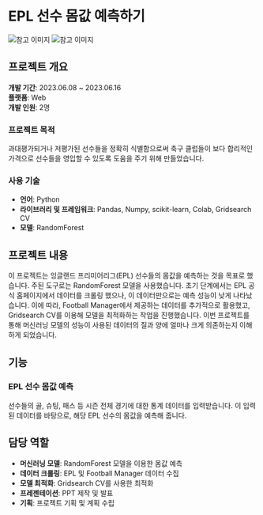 # EPL 선수 몸값 예측하기

![참고 이미지](path/to/image1.png) ![참고 이미지](path/to/image2.png)

## 프로젝트 개요

**개발 기간**: 2023.06.08 ~ 2023.06.16  
**플랫폼**: Web  
**개발 인원**: 2명  

### 프로젝트 목적
과대평가되거나 저평가된 선수들을 정확히 식별함으로써 축구 클럽들이 보다 합리적인 가격으로 선수들을 영입할 수 있도록 도움을 주기 위해 만들었습니다.

### 사용 기술
- **언어**: Python
- **라이브러리 및 프레임워크**: Pandas, Numpy, scikit-learn, Colab, Gridsearch CV
- **모델**: RandomForest

## 프로젝트 내용

이 프로젝트는 잉글랜드 프리미어리그(EPL) 선수들의 몸값을 예측하는 것을 목표로 했습니다. 주된 도구로는 RandomForest 모델을 사용했습니다. 초기 단계에서는 EPL 공식 홈페이지에서 데이터를 크롤링 했으나, 이 데이터만으로는 예측 성능이 낮게 나타났습니다. 이에 따라, Football Manager에서 제공하는 데이터를 추가적으로 활용했고, Gridsearch CV를 이용해 모델을 최적화하는 작업을 진행했습니다. 이번 프로젝트를 통해 머신러닝 모델의 성능이 사용된 데이터의 질과 양에 얼마나 크게 의존하는지 이해하게 되었습니다.

## 기능

### EPL 선수 몸값 예측
선수들의 골, 슈팅, 패스 등 시즌 전체 경기에 대한 통계 데이터를 입력받습니다. 이 입력된 데이터를 바탕으로, 해당 EPL 선수의 몸값을 예측해 줍니다.

## 담당 역할
- **머신러닝 모델**: RandomForest 모델을 이용한 몸값 예측
- **데이터 크롤링**: EPL 및 Football Manager 데이터 수집
- **모델 최적화**: Gridsearch CV를 사용한 최적화
- **프레젠테이션**: PPT 제작 및 발표
- **기획**: 프로젝트 기획 및 계획 수립

